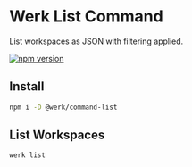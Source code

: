 # Werk List Command

List workspaces as JSON with filtering applied.

[![npm version](https://badge.fury.io/js/@werk%2Fcommand-list.svg)](https://badge.fury.io/js/@werk%2Fcommand-list)

## Install

```sh
npm i -D @werk/command-list
```

## List Workspaces

```sh
werk list
```
